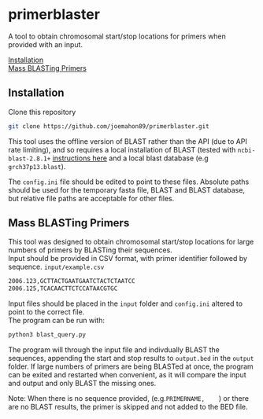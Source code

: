 
# primerblaster

A tool to obtain chromosomal start/stop locations for primers when provided with an input.


[Installation](#installation)  
[Mass BLASTing Primers](#mass-blasting-primers)


## Installation
Clone this repository
```bash
git clone https://github.com/joemahon89/primerblaster.git
```
This tool uses the offline version of BLAST rather than the API (due to API rate limiting), and so requires a local installation of BLAST (tested with `ncbi-blast-2.8.1+` [instructions here](https://www.ncbi.nlm.nih.gov/books/NBK52640/) and a local blast database (e.g `grch37p13.blast`).  

The `config.ini` file should be edited to point to these files. Absolute paths should be used for the temporary fasta file, BLAST and BLAST database, but relative file paths are acceptable for other files.


## Mass BLASTing Primers
This tool was designed to obtain chromosomal start/stop locations for large numbers of primers by BLASTing their sequences.  
Input should be provided in CSV format, with primer identifier followed by sequence.
`input/example.csv`
```bash
2006.123,GCTTACTGAATGAATCTACTCTAATCC
2006.125,TCACAACTTCTCCATAACGTGC
```
Input files should be placed in the `input` folder and `config.ini` altered to point to the correct file.  
The program can be run with:
```bash
python3 blast_query.py
```
The program will through the input file and indivdually BLAST the sequences, appending the start and stop results to `output.bed` in the `output` folder. If large numbers of primers are being BLASTed at once, the program can be exited and restarted when convenient, as it will compare the input and output and only BLAST the missing ones.

Note: When there is no sequence provided, (e.g.`PRIMERNAME,    `) or there are no BLAST results, the primer is skipped and not added to the BED file.
